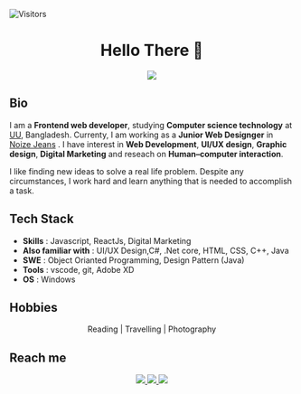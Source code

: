 ![Visitors](https://visitor-badge.glitch.me/badge?page_id=sarifmiaofc)
<h1 align='center'>Hello There 👋 </h1>

<p align='center'>
 <img src="https://github-readme-stats.vercel.app/api?username=sarifmiaofc" >
<p/>

## Bio

I am a **Frontend web developer**, studying **Computer science technology**  at [UU](https://uttarauniversity.edu.bd/), Bangladesh. Currenty, I am working as a **Junior Web Designger** in [Noize Jeans](https://www.noizejeans.com) . I have interest in **Web Development**, **UI/UX design**, **Graphic design**, **Digital Marketing** and reseach on **Human–computer interaction**.

I like finding new ideas to solve a real life problem. Despite any circumstances, I work
hard and learn anything that is needed to accomplish a task.

## Tech Stack

- **Skills** : Javascript, ReactJs, Digital Marketing
- **Also familiar with** : UI/UX Design,C#, .Net core, HTML, CSS, C++, Java
- **SWE** : Object Orianted Programming, Design Pattern (Java)
- **Tools** : vscode, git, Adobe XD
- **OS** : Windows


## Hobbies 

<p align='center'> Reading | Travelling | Photography </p>

## Reach me

<p align='center'>
 <a href = "mailto:sarifdesigngrowth@gmail.com" > <img src="https://img.shields.io/badge/--email?label=E-mail&logo=microsoft-outlook&style=social" > </a> 
 <a href = "https://www.linkedin.com/in/" > <img src="https://img.shields.io/badge/--linkedin?label=LinkedIn&logo=LinkedIn&style=social" > </a> 
 <a href = "https://www.facebook.com/" > <img src="https://img.shields.io/badge/--facebook?label=Facebook&logo=Facebook-outlook&style=social" > </a> 

<p/>
